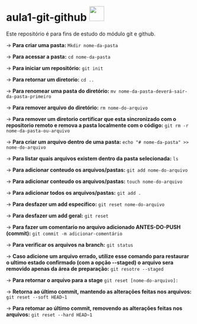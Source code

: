 # aula1-git-github <img src="https://git-scm.com/images/logos/downloads/Git-Icon-1788C.png" width="40px"/>
Este repositório é para fins de estudo do módulo git e github.


→ **Para criar uma pasta:** ``Mkdir nome-da-pasta``

→ **Para acessar a pasta:** ``cd nome-da-pasta``

→ **Para iniciar um repositório:** ``git init``

→ **Para retornar um diretorio:** ``cd ..``

→ **Para renomear uma pasta do diretório:** ``mv nome-da-pasta-deverá-sair-da-pasta-primeiro``

→ **Para remover arquivo do diretório:** ``rm nome-do-arquivo``

→ **Para remover um diretorio certificar que esta sincronizado com o repositorio remoto e remova a pasta localmente com o código:** 
``git rm -r nome-da-pasta-ou-arquivo``

→ **Para criar um arquivo dentro de uma pasta:** ``echo "# nome-da-pasta" >> nome-do-arquivo``

→ **Para listar quais arquivos existem dentro da pasta selecionada:** ``ls``

→ **Para adicionar conteudo os arquivos/pastas:** ``git add nome-do-arquivo``

→ **Para adicionar conteudo os arquivos/pastas:** ``touch nome-do-arquivo``

→ **Para adicionar todos os arquivos/pastas:** ``git add .``

→ **Para desfazer um add específico:** ``git reset nome-do-arquivo``

→ **Para desfazer um add geral:** ``git reset`` 

→ **Para fazer um comentario no arquivo adicionado ANTES-DO-PUSH (commit):** ``git commit -m adicionar-comentário``

→ **Para verificar os arquivos na branch:** ``git status``

→ **Caso adicione um arquivo errado, utilize esse comando para restaurar o ultimo estado confirmado (com a opção --staged) o arquivo sera removido apenas da área de preparação:** ``git resotre --staged`` 

→ **Para retornar o arquivo para a stage** ``git reset [nome-do-arquivo]:``

→ **Retorna ao último commit, mantendo as alterações feitas nos arquivos:** ``git reset --soft HEAD~1``

→ **Para retomar ao último commit, removendo as alterações feitas nos arquivos:** ``git reset --hard HEAD~1``
